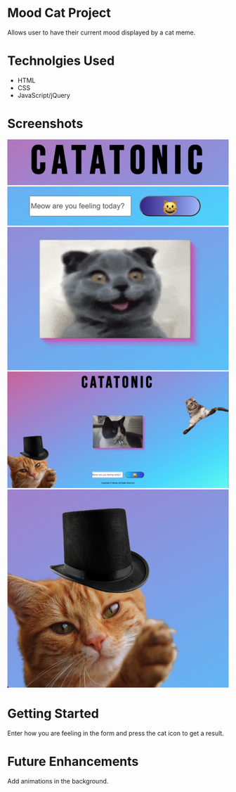 # Mood Cat Project

Allows user to have their current mood displayed by a cat meme. 

# Technolgies Used

- HTML
- CSS
- JavaScript/jQuery

# Screenshots
![screenshot 1](./img/Title_Screenshot.png)
![screenshot 2](./img/Mood-bar_Screenshot.png)
![screenshot 3](./img/Giphy-Viewer_Screenshot.png)
![screenshot 4](./img/Full-View_Screenshot.png)
![screenshot 5](./img/Guru_Screenshot.png)

# Getting Started

Enter how you are feeling in the form and press the cat icon to get a result. 

# Future Enhancements

Add animations in the background. 
